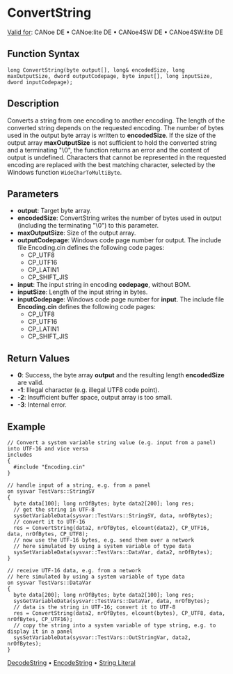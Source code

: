 # ConvertString

[Valid for](../../../Shared/FeatureAvailability.md): CANoe DE • CANoe:lite DE • CANoe4SW DE • CANoe4SW:lite DE

## Function Syntax

```plaintext
long ConvertString(byte output[], long& encodedSize, long maxOutputSize, dword outputCodepage, byte input[], long inputSize, dword inputCodepage);
```

## Description

Converts a string from one encoding to another encoding. The length of the converted string depends on the requested encoding. The number of bytes used in the output byte array is written to **encodedSize**. If the size of the output array **maxOutputSize** is not sufficient to hold the converted string and a terminating "\0", the function returns an error and the content of output is undefined. Characters that cannot be represented in the requested encoding are replaced with the best matching character, selected by the Windows function `WideCharToMultiByte`.

## Parameters

- **output**: Target byte array.
- **encodedSize**: ConvertString writes the number of bytes used in output (including the terminating "\0") to this parameter.
- **maxOutputSize**: Size of the output array.
- **outputCodepage**: Windows code page number for output. The include file Encoding.cin defines the following code pages:
  - CP_UTF8
  - CP_UTF16
  - CP_LATIN1
  - CP_SHIFT_JIS
- **input**: The input string in encoding **codepage**, without BOM.
- **inputSize**: Length of the input string in bytes.
- **inputCodepage**: Windows code page number for **input**. The include file **Encoding.cin** defines the following code pages:
  - CP_UTF8
  - CP_UTF16
  - CP_LATIN1
  - CP_SHIFT_JIS

## Return Values

- **0**: Success, the byte array **output** and the resulting length **encodedSize** are valid.
- **-1**: Illegal character (e.g. illegal UTF8 code point).
- **-2**: Insufficient buffer space, output array is too small.
- **-3**: Internal error.

## Example

```plaintext
// Convert a system variable string value (e.g. input from a panel) into UTF-16 and vice versa
includes
{
  #include "Encoding.cin"
}

// handle input of a string, e.g. from a panel
on sysvar TestVars::StringSV
{
  byte data[100]; long nrOfBytes; byte data2[200]; long res;
  // get the string in UTF-8
  sysGetVariableData(sysvar::TestVars::StringSV, data, nrOfBytes);
  // convert it to UTF-16
  res = ConvertString(data2, nrOfBytes, elcount(data2), CP_UTF16, data, nrOfBytes, CP_UTF8);
  // now use the UTF-16 bytes, e.g. send them over a network
  // here simulated by using a system variable of type data
  sysSetVariableData(sysvar::TestVars::DataVar, data2, nrOfBytes);
}

// receive UTF-16 data, e.g. from a network
// here simulated by using a system variable of type data
on sysvar TestVars::DataVar
{
  byte data[200]; long nrOfBytes; byte data2[100]; long res;
  sysGetVariableData(sysvar::TestVars::DataVar, data, nrOfBytes);
  // data is the string in UTF-16; convert it to UTF-8
  res = ConvertString(data2, nrOfBytes, elcount(bytes), CP_UTF8, data, nrOfBytes, CP_UTF16);
  // copy the string into a system variable of type string, e.g. to display it in a panel
  sysSetVariableData(sysvar::TestVars::OutStringVar, data2, nrOfBytes);
}
```

[DecodeString](CAPLfunctionDecodeString.md) • [EncodeString](CAPLfunctionEncodeString.md) • [String Literal](../CAPLfunctionsStringLiteral.md)
